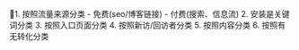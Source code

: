 1. 按照流量来源分类
    - 免费(seo/博客链接)
    - 付费(搜索、信息流)
2. 安装是关键词分类
3. 按照入口页面分类
4. 按照新访/回访者分类
5. 按照内容分类
6. 按照有无转化分类